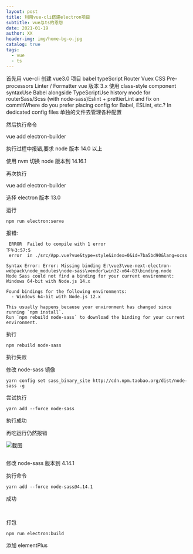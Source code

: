 ```yaml
---
layout: post
title: 利用vue-cli搭建electron项目
subtitle: vue与ts的恩怨
date: 2021-01-19
author: XX
header-img: img/home-bg-o.jpg
catalog: true
tags:
  - vue
  - ts
---
```


首先用 vue-cli 创建 vue3.0 项目
babel
typeScript
Router
Vuex
CSS Pre-processors
Linter / Formatter
vue 版本 3.x 使用 class-style component syntaxUse Babel alongside TypeScriptUse history mode for routerSass/Scss (with node-sass)Eslint + prettierLint and fix on commitWhere do you prefer placing config for Babel, ESLint, etc.? In dedicated config files 单独的文件去管理各种配置

然后执行命令

vue add electron-builder

执行过程中报错,要求 node 版本 14.0 以上

使用 nvm 切换 node 版本到 14.16.1

再次执行

vue add electron-builder

选择 electron 版本 13.0

运行

```
npm run electron:serve
```

报错:

```
 ERROR  Failed to compile with 1 error                                                                                                                                                                             下午3:57:5
 error  in ./src/App.vue?vue&type=style&index=0&id=7ba5bd90&lang=scss

Syntax Error: Error: Missing binding E:\vue3\vue-next-electron-webpack\node_modules\node-sass\vendor\win32-x64-83\binding.node
Node Sass could not find a binding for your current environment: Windows 64-bit with Node.js 14.x

Found bindings for the following environments:
  - Windows 64-bit with Node.js 12.x

This usually happens because your environment has changed since running `npm install`.
Run `npm rebuild node-sass` to download the binding for your current environment.
```

执行

```
npm rebuild node-sass
```

执行失败

修改 node-sass 镜像

```
yarn config set sass_binary_site http://cdn.npm.taobao.org/dist/node-sass -g
```

尝试执行

```
yarn add --force node-sass
```

执行成功

再吃运行仍然报错

![截图](https://files.catbox.moe/4nvcd5.png)

```

```

修改 node-sass 版本到 4.14.1

执行命令

```
yarn add --force node-sass@4.14.1
```

成功

<br/>

打包

```
npm run electron:build
```

添加 elementPlus
